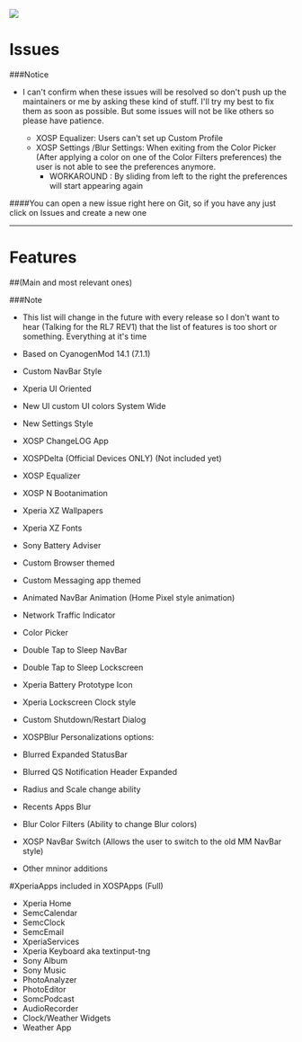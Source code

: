  ![](http://s21.postimg.org/w9nhupo1j/user4968383_pic43635_1391879040.png)
 

# Issues

###Notice
- I can't confirm when these issues will be resolved so don't push up the maintainers or me by asking these kind of stuff. I'll try my best to fix them as soon as possible. But some issues will not be like others so please have patience.

	- XOSP Equalizer: Users can't set up Custom Profile
	- XOSP Settings /Blur Settings: When exiting from the Color Picker (After applying a color on one of the Color Filters preferences) the user is not able to see the preferences anymore.
		- WORKAROUND : By sliding from left to the right the preferences will start appearing again


####You can open a new issue right here on Git, so if you have any just click on Issues and create a new one

-----------------


# Features

##(Main and most relevant ones)

###Note
- This list will change in the future with every release so I don't want to hear (Talking for the RL7 REV1) that the list of features is too short or something. Everything at it's time

 - Based on CyanogenMod 14.1 (7.1.1)
 - Custom NavBar Style
 - Xperia UI Oriented
 - New UI custom UI colors System Wide
 - New Settings Style
 - XOSP ChangeLOG App
 - XOSPDelta (Official Devices ONLY) (Not included yet)
 - XOSP Equalizer
 - XOSP N Bootanimation
 - Xperia XZ Wallpapers
 - Xperia XZ Fonts
 - Sony Battery Adviser
 - Custom Browser themed
 - Custom Messaging app themed
 - Animated NavBar Animation (Home Pixel style animation)
 - Network Traffic Indicator
 - Color Picker
 - Double Tap to Sleep NavBar
 - Double Tap to Sleep Lockscreen
 - Xperia Battery Prototype Icon
 - Xperia Lockscreen Clock style
 - Custom Shutdown/Restart Dialog
 - XOSPBlur Personalizations options:
  - Blurred Expanded StatusBar
  - Blurred QS Notification Header Expanded
  - Radius and Scale change ability
  - Recents Apps Blur
  - Blur Color Filters (Ability to change Blur colors)
 - XOSP NavBar Switch (Allows the user to switch to the old MM NavBar style)
 - Other mninor additions
 
 #XperiaApps included in XOSPApps (Full)
 
 - Xperia Home
 - SemcCalendar
 - SemcClock
 - SemcEmail
 - XperiaServices
 - Xperia Keyboard aka textinput-tng
 - Sony Album
 - Sony Music
 - PhotoAnalyzer
 - PhotoEditor
 - SomcPodcast
 - AudioRecorder
 - Clock/Weather Widgets
 - Weather App